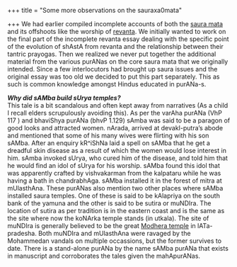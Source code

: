 +++
title = "Some more observations on the sauraxa0mata"

+++
We had earlier compiled incomplete accounts of both the [saura
mata](https://manasataramgini.wordpress.com/2005/11/21/saura-mata/) and
its offshoots like the worship of
[revanta](https://manasataramgini.wordpress.com/2006/08/31/the-deva-revanta-mythology-iconography-history-and-ritualism/).
We initially wanted to work on the final part of the incomplete revanta
essay dealing with the specific point of the evolution of shAstA from
revanta and the relationship between their tantric prayogas. Then we
realized we never put together the additional material from the various
purANas on the core saura mata that we originally intended. Since a few
interlocutors had brought up saura issues and the original essay was too
old we decided to put this part separately. This as such is common
knowledge amongst Hindus educated in purANa-s.

***Why did sAMba build sUrya temples?***  
This tale is a bit scandalous and often kept away from narratives (As a
child I recall elders scrupulously avoiding this). As per the varAha
purANa (VhP 117 ) and bhaviShya purANa (bhvP 1.129) sAmba was said to be
a paragon of good looks and attracted women. nArada, arrived at
devakI-putra’s abode and mentioned that some of his many wives were
flirting with his son sAMba. After an enquiry kR^iShNa laid a spell on
sAMba that he get a dreadful skin disease as a result of which the women
would lose interest in him. sAmba invoked sUrya, who cured him of the
disease, and told him that he would find an idol of sUrya for his
worship. sAMba found this idol that was apparently crafted by
vishvakarman from the kalpataru while he was having a bath in
chandrabhAga. sAMba installed it in the forest of mitra at mUlasthAna.
These purANas also mention two other places where sAMba installed saura
temples. One of these is said to be kAlapriya on the south bank of the
yamuna and the other is said to be sutira or muNDIra. The location of
sutira as per tradition is in the eastern coast and is the same as the
site where now the koNArka temple stands (in utkala). The site of
muNDIra is generally believed to be the great [Modhera
temple](http://ignca.nic.in/nl002206.htm) in lATa-pradesha. Both muNDIra
and mUlasthAna were ravaged by the Mohammedan vandals on multiple
occassions, but the former survives to date. There is a stand-alone
purANa by the name sAMba purANa that exists in manuscript and
corroborates the tales given the mahApurANas.
